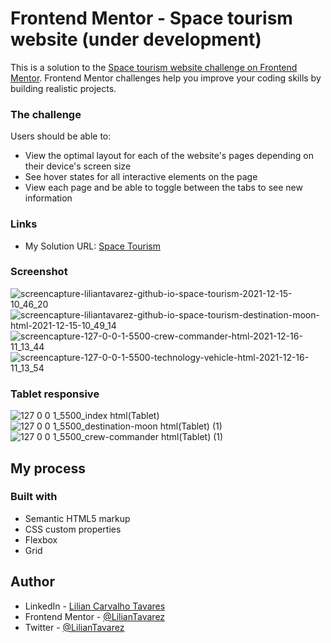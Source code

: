 # Frontend Mentor - Space tourism website (under development)

This is a solution to the [Space tourism website challenge on Frontend Mentor](https://www.frontendmentor.io/challenges/space-tourism-multipage-website-gRWj1URZ3). Frontend Mentor challenges help you improve your coding skills by building realistic projects. 

### The challenge

Users should be able to:

- View the optimal layout for each of the website's pages depending on their device's screen size
- See hover states for all interactive elements on the page
- View each page and be able to toggle between the tabs to see new information
### Links

 - My Solution URL: [Space Tourism](https://liliantavarez.github.io/space-tourism/)
 
### Screenshot
![screencapture-liliantavarez-github-io-space-tourism-2021-12-15-10_46_20](https://user-images.githubusercontent.com/51184806/146197922-aa616685-7250-4724-b466-b6a17edaa732.png)
![screencapture-liliantavarez-github-io-space-tourism-destination-moon-html-2021-12-15-10_49_14](https://user-images.githubusercontent.com/51184806/146198354-a31682bf-27c4-46af-9a0f-6853b4777226.png)
![screencapture-127-0-0-1-5500-crew-commander-html-2021-12-16-11_13_44](https://user-images.githubusercontent.com/51184806/146388090-64362a54-ff5e-4b94-b5fd-2d72cce7f2e3.png)
![screencapture-127-0-0-1-5500-technology-vehicle-html-2021-12-16-11_13_54](https://user-images.githubusercontent.com/51184806/146388096-e2189b89-61d9-4a72-a502-e109fab00b56.png)

### Tablet responsive
![127 0 0 1_5500_index html(Tablet)](https://user-images.githubusercontent.com/51184806/146389400-d9f8d0d1-b9a4-4107-82e2-628c47f58878.png)
![127 0 0 1_5500_destination-moon html(Tablet) (1)](https://user-images.githubusercontent.com/51184806/146389165-22854fa6-9ada-4dd6-96cd-6f53b7426f18.png)
![127 0 0 1_5500_crew-commander html(Tablet) (1)](https://user-images.githubusercontent.com/51184806/146552772-c8e486a1-232b-4516-9774-d61fc29b1962.png)
## My process

### Built with

- Semantic HTML5 markup
- CSS custom properties
- Flexbox
- Grid

## Author

- LinkedIn - [Lilian Carvalho Tavares](https://www.linkedin.com/in/liliantavarez/)
- Frontend Mentor - [@LilianTavarez](https://www.frontendmentor.io/profile/liliantavarez)
- Twitter - [@LilianTavarez](https://www.twitter.com/liliantavarez)

